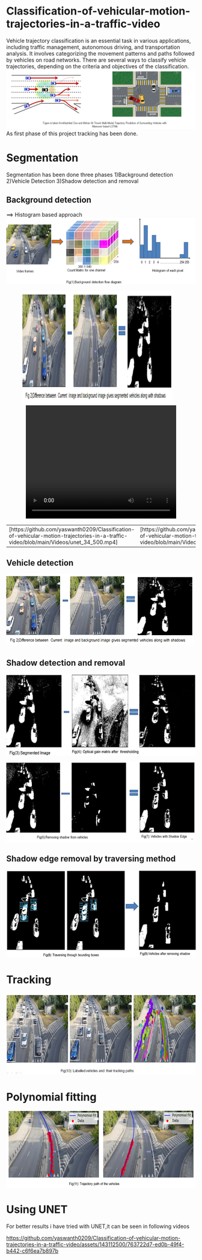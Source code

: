 # Classification-of-vehicular-motion-trajectories-in-a-traffic-video
Vehicle trajectory classification is an essential task in various applications, including traffic management, autonomous driving, and transportation analysis. It involves categorizing the movement patterns and paths followed by vehicles on road networks. There are several ways to classify vehicle trajectories, depending on the criteria and objectives of the classification. 
![Screenshot (4)](https://github.com/yaswanth0209/Classification-of-vehicular-motion-trajectories-in-a-traffic-video/blob/main/Images/Screenshot%20(4).png)
As first phase of this project tracking has been done.
# Segmentation
Segmentation has been done three phases
1)Background detection
2)Vehicle Detection
3)Shadow detection and removal
## Background detection
==> Histogram based approach
![Screenshot (5)](https://github.com/yaswanth0209/Classification-of-vehicular-motion-trajectories-in-a-traffic-video/blob/main/Images/Screenshot%20(5).png)
<p align="center">
  <img src="https://github.com/yaswanth0209/Classification-of-vehicular-motion-trajectories-in-a-traffic-video/raw/main/Images/Screenshot%20(6).png" alt="Image Description" width="400" height="300" />
  &emsp;
  <video src="https://github.com/yaswanth0209/Classification-of-vehicular-motion-trajectories-in-a-traffic-video/raw/main/Videos/unet_34_500.mp4" controls width="400" height="300">
    Your browser does not support the video tag.
  </video>
</p>

<table width="100%">
<tr>
<td align="left" valign="top" width="50%">
[https://github.com/yaswanth0209/Classification-of-vehicular-motion-trajectories-in-a-traffic-video/blob/main/Videos/unet_34_500.mp4]
</td>
<td align="left" valign="top" width="50%">
[https://github.com/yaswanth0209/Classification-of-vehicular-motion-trajectories-in-a-traffic-video/blob/main/Videos/unet_34_tracking_500.mp4]
</td
</tr>
</table>



## Vehicle detection

![Screenshot (6)](https://github.com/yaswanth0209/Classification-of-vehicular-motion-trajectories-in-a-traffic-video/blob/main/Images/Screenshot%20(6).png)

## Shadow detection and removal

![Screenshot (10)](https://github.com/yaswanth0209/Classification-of-vehicular-motion-trajectories-in-a-traffic-video/blob/main/Images/Screenshot%20(10).png)

![Screenshot (11)](https://github.com/yaswanth0209/Classification-of-vehicular-motion-trajectories-in-a-traffic-video/blob/main/Images/Screenshot%20(11).png)

## Shadow edge removal by traversing method

![Screenshot (13)](https://github.com/yaswanth0209/Classification-of-vehicular-motion-trajectories-in-a-traffic-video/blob/main/Images/Screenshot%20(13).png)
# Tracking

![Screenshot (14)](https://github.com/yaswanth0209/Classification-of-vehicular-motion-trajectories-in-a-traffic-video/blob/main/Images/Screenshot%20(14).png)
# Polynomial fitting

![Screenshot (15)](https://github.com/yaswanth0209/Classification-of-vehicular-motion-trajectories-in-a-traffic-video/blob/main/Images/Screenshot%20(15).png)

# Using UNET
For better results i have tried with UNET,it can be seen in following videos




https://github.com/yaswanth0209/Classification-of-vehicular-motion-trajectories-in-a-traffic-video/assets/143112500/763722d7-ed0b-49f4-b442-c6f6ea7b897b




